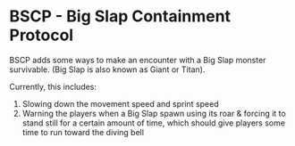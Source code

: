 # BSCP - Big Slap Containment Protocol

BSCP adds some ways to make an encounter with a Big Slap monster survivable. (Big Slap is also known as Giant or Titan).

Currently, this includes:

1. Slowing down the movement speed and sprint speed
2. Warning the players when a Big Slap spawn using its roar & forcing it to stand still for a certain amount of time, which should give players some time to run toward the diving bell